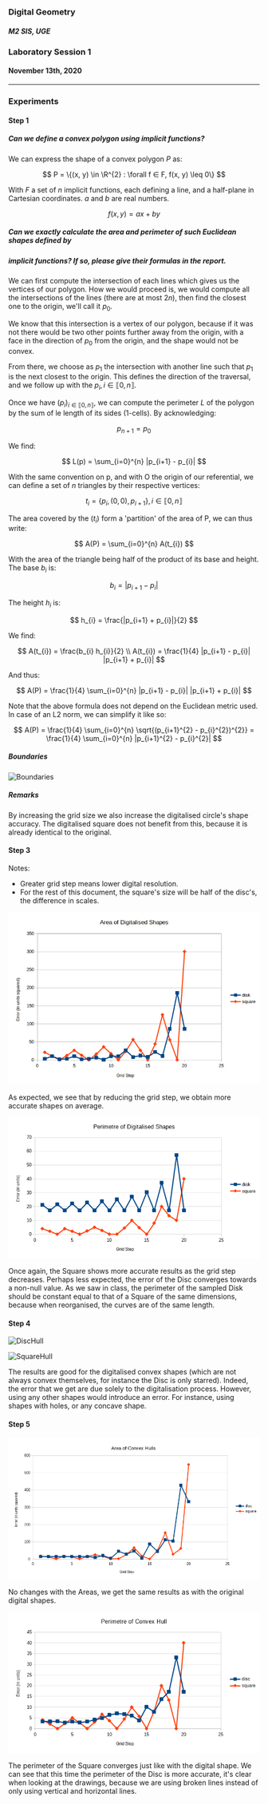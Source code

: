 ### Digital Geometry

##### M2 SIS, UGE

### Laboratory Session 1

#### November 13th, 2020

----

### Experiments

#### Step 1

#####  Can we define a convex polygon using implicit functions?

We can express the shape of a convex polygon $P$ as:

$$
    P = \{(x, y) \in  \R^{2} : \forall f ∈ F,  f(x, y) \leq 0\}
$$

With $F$ a set of $n$ implicit functions, each defining a line,
and a half-plane in Cartesian coordinates. $a$ and $b$ are real numbers.

$$
    f(x, y) = ax + by
$$   

##### Can we exactly calculate the area and perimeter of such Euclidean shapes defined by
##### implicit functions? If so, please give their formulas in the report.

We can first compute the intersection of each lines which gives us the vertices of our polygon.
How we would proceed is, we would compute all the intersections of the lines (there are at most $2n$),
then find the closest one to the origin, we'll call it $p_{0}$.

We know that this intersection is a vertex of our polygon, because if it was not there would be
two other points further away from the origin, with a face in the direction of $p_{0}$
from the origin, and the shape would not be convex.

From there, we choose as $p_{1}$ the intersection with another line such that $p_{1}$ is the next closest to the origin.
This defines the direction of the traversal, and we follow up with the $p_{i}, i \in \llbracket 0, n \rrbracket$.


Once we have $(p_{i})_{i \in \llbracket 0, n \rrbracket}$, we can compute the perimeter $L$ of the polygon by the sum of le length of its sides (1-cells).
By acknowledging:

$$
    p_{n+1} = p_{0}
$$

We find:

$$
    L(p) = \sum_{i=0}^{n} |p_{i+1} - p_{i}|
$$

With the same convention on p, and with O the origin of our referential,
we can define a set of $n$ triangles by their respective vertices:

$$
    t_{i} = \{p_{i}, (0, 0) , p_{i+1}\}, i \in \llbracket 0, n \rrbracket
$$

The area covered by the $(t_{i})$ form a 'partition' of the area of P, we can thus write:

$$
    A(P) = \sum_{i=0}^{n} A(t_{i})
$$

With the area of the triangle being half of the product of its base and height.
The base $b_{i}$ is:

$$
    b_{i} = |p_{i+1} - p_{i}|
$$

The height $h_{i}$ is:

$$
    h_{i} =  \frac{|p_{i+1} + p_{i}|}{2}
$$

We find:

$$
    A(t_{i}) = \frac{b_{i} h_{i}}{2}
    \\
    A(t_{i}) = \frac{1}{4} |p_{i+1} - p_{i}| |p_{i+1} + p_{i}|
$$

And thus:

$$
    A(P) = \frac{1}{4} \sum_{i=0}^{n} |p_{i+1} - p_{i}| |p_{i+1} + p_{i}|
$$

Note that the above formula does not depend on the Euclidean metric used.
In case of an L2 norm, we can simplify it like so:

$$
    A(P) = \frac{1}{4} \sum_{i=0}^{n} \sqrt{(p_{i+1}^{2} - p_{i}^{2})^{2}}
         = \frac{1}{4} \sum_{i=0}^{n} |p_{i+1}^{2} - p_{i}^{2}|
$$

##### Boundaries

![Boundaries](../../res/td1/Boundaries.png)

##### Remarks

By increasing the grid size we also increase the digitalised circle's shape accuracy.
The digitalised square does not benefit from this,
because it is already identical to the original.

#### Step 3

Notes:
- Greater grid step means lower digital resolution.
- For the rest of this document, the square's size will be half of the disc's, the difference in scales.

![Areas](../../assets/td1/ErrorArea.png)


As expected, we see that by reducing the grid step, we obtain more accurate shapes on average.

![Perimeters](../../assets/td1/ErrorPerimeter.png)

Once again, the Square shows more accurate results as the grid step decreases.
Perhaps less expected, the error of the Disc converges towards a non-null value.
As we saw in class, the perimeter of the sampled Disk should be
constant equal to that of a Square of the same dimensions,
because when reorganised, the curves are of the same length.

#### Step 4

![DiscHull](../../res/td1/ConvexHullDisc.png)

![SquareHull](../../res/td1/ConvexHullSquare.png)

The results are good for the digitalised convex shapes (which are not always convex themselves,
for instance the Disc is only starred). Indeed, the error that we get are due solely to the digitalisation
process.
However, using any other shapes would introduce an error.
For instance, using shapes with holes, or any concave shape.

#### Step 5

![Areas](../../assets/td1/ErrorAreaConvexHulls.png)

No changes with the Areas, we get the same results as with the original digital shapes.

![Perimeters](../../assets/td1/ErrorPerimeterConvexHulls.png)

The perimeter of the Square converges just like with the digital shape.
We can see that this time the perimeter of the Disc is more accurate,
it's clear when looking at the drawings, because we are using broken lines instead
of only using vertical and horizontal lines.
